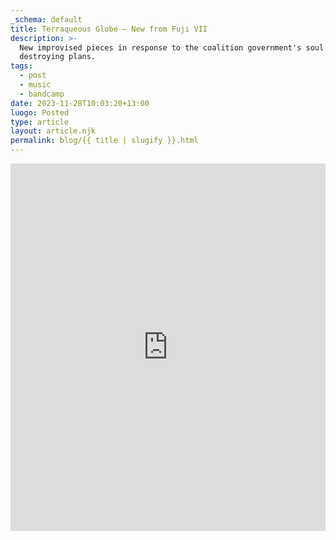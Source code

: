 ```yaml
---
_schema: default
title: Terraqueous Globe – New from Fuji VII
description: >-
  New improvised pieces in response to the coalition government's soul
  destroying plans.
tags:
  - post
  - music
  - bandcamp
date: 2023-11-28T10:03:20+13:00
luogo: Posted
type: article
layout: article.njk
permalink: blog/{{ title | slugify }}.html
---
```

<div>
  <iframe style="border: 0; width: 100%; height: 588px; text-align: center;" src="https://bandcamp.com/EmbeddedPlayer/album=2180942122/size=large/bgcol=ffffff/linkcol=333333/transparent=true/" seamless><a href="https://fujivii.bandcamp.com/album/terraqueous-globe">Terraqueous Globe by Fuji VII</a></iframe>
</div>